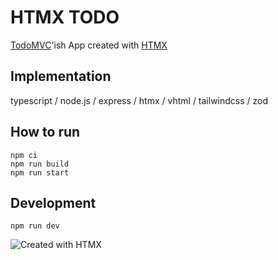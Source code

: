 # HTMX TODO

[TodoMVC](https://todomvc.com/)'ish App created with [HTMX](http://htmx.org)

## Implementation

typescript / node.js / express / htmx / vhtml / tailwindcss / zod

## How to run

```shell
npm ci
npm run build
npm run start
```

## Development

```shell
npm run dev
```

![Created with HTMX](https://htmx.org/img/createdwith.jpeg)
